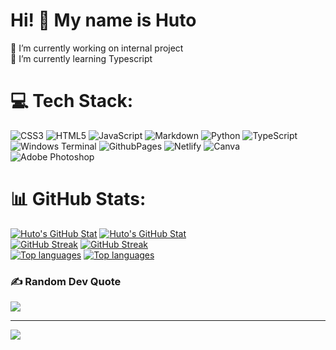 # Hi! 👋 My name is Huto

🔭 I’m currently working on internal project<br>🌱 I’m currently learning Typescript

# 💻 Tech Stack:
![CSS3](https://img.shields.io/badge/css3-%231572B6.svg?style=for-the-badge&logo=css3&logoColor=white) ![HTML5](https://img.shields.io/badge/html5-%23E34F26.svg?style=for-the-badge&logo=html5&logoColor=white) ![JavaScript](https://img.shields.io/badge/javascript-%23323330.svg?style=for-the-badge&logo=javascript&logoColor=%23F7DF1E) ![Markdown](https://img.shields.io/badge/markdown-%23000000.svg?style=for-the-badge&logo=markdown&logoColor=white) ![Python](https://img.shields.io/badge/python-3670A0?style=for-the-badge&logo=python&logoColor=ffdd54) ![TypeScript](https://img.shields.io/badge/typescript-%23007ACC.svg?style=for-the-badge&logo=typescript&logoColor=white) ![Windows Terminal](https://img.shields.io/badge/Windows%20Terminal-%234D4D4D.svg?style=for-the-badge&logo=windows-terminal&logoColor=white) ![GithubPages](https://img.shields.io/badge/github%20pages-121013?style=for-the-badge&logo=github&logoColor=white) ![Netlify](https://img.shields.io/badge/netlify-%23000000.svg?style=for-the-badge&logo=netlify&logoColor=#00C7B7) ![Canva](https://img.shields.io/badge/Canva-%2300C4CC.svg?style=for-the-badge&logo=Canva&logoColor=white) ![Adobe Photoshop](https://img.shields.io/badge/adobe%20photoshop-%2331A8FF.svg?style=for-the-badge&logo=adobe%20photoshop&logoColor=white)
# 📊 GitHub Stats:
[![Huto's GitHub Stat](https://github-readme-stats.vercel.app/api?username=Hutotpn&theme=catppuccin_latte&hide_border=true&include_all_commits=false&count_private=false&rank_icon=github&ring_color=eff1f5#gh-light-mode-only)](https://github.com/Hutotpn#gh-light-mode-only)
[![Huto's GitHub Stat](https://github-readme-stats.vercel.app/api?username=Hutotpn&theme=tokyonight&hide_border=true&include_all_commits=true&count_private=false&rank_icon=github&ring_color=1b1b27#gh-dark-mode-only)](https://github.com/Hutotpn#gh-dark-mode-only)
<br/>
[![GitHub Streak](https://github-readme-streak-stats.herokuapp.com?user=Hutotpn&theme=catppuccin-latte&hide_border=true#gh-light-mode-only)](https://github.com/Hutotpn#gh-light-mode-only)
[![GitHub Streak](https://github-readme-streak-stats.herokuapp.com?user=Hutotpn&theme=tokyonight&hide_border=true#gh-dark-mode-only)](https://github.com/Hutotpn#gh-dark-mode-only)
<br/>
[![Top languages](https://github-readme-stats.vercel.app/api/top-langs/?username=Hutotpn&theme=catppuccin_latte&hide_border=true&include_all_commits=false&count_private=false&layout=compact#gh-light-mode-only)](https://github.com/#gh-light-mode-only)
[![Top languages](https://github-readme-stats.vercel.app/api/top-langs/?username=Hutotpn&theme=tokyonight&hide_border=true&include_all_commits=false&count_private=false&layout=compact#gh-dark-mode-only)](https://github.com/#gh-dark-mode-only)

### ✍️ Random Dev Quote
![](https://quotes-github-readme.vercel.app/api?type=vetical&theme=radical)

---
[![](https://visitcount.itsvg.in/api?id=Hutotpn&icon=5&color=0)](https://visitcount.itsvg.in)
